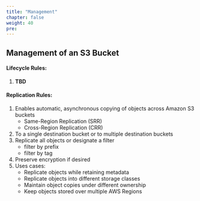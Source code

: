 ```yaml
---
title: "Management"
chapter: false
weight: 40
pre:
---
```


## Management of an S3 Bucket

#### Lifecycle Rules:
1. **TBD**

#### Replication Rules:
1. Enables automatic, asynchronous copying of objects across Amazon S3 buckets
    - Same-Region Replication (SRR)
    - Cross-Region Replication (CRR)
2. To a single destination bucket or to multiple destination buckets
3. Replicate all objects or designate a filter
    - filter by prefix
    - filter by tag
4. Preserve encryption if desired
5. Uses cases:
    - Replicate objects while retaining metadata
    - Replicate objects into different storage classes
    - Maintain object copies under different ownership
    - Keep objects stored over multiple AWS Regions
